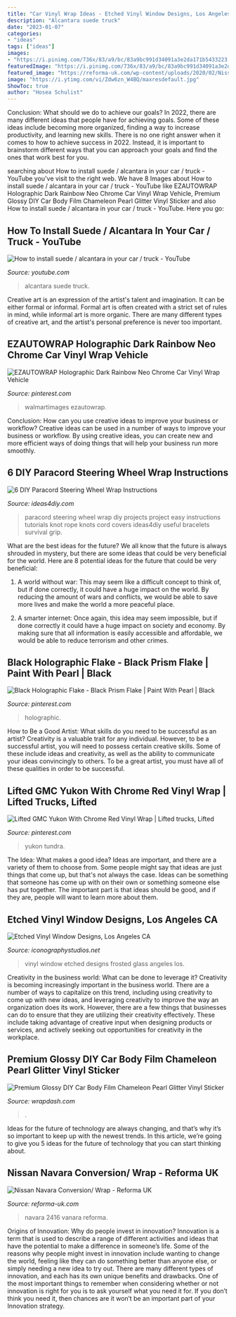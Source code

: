 ```yaml
---
title: "Car Vinyl Wrap Ideas - Etched Vinyl Window Designs, Los Angeles Ca"
description: "Alcantara suede truck"
date: "2023-01-07"
categories:
- "ideas"
tags: ["ideas"]
images:
- "https://i.pinimg.com/736x/83/a9/bc/83a9bc991d34091a3e2da171b5433223.jpg"
featuredImage: "https://i.pinimg.com/736x/83/a9/bc/83a9bc991d34091a3e2da171b5433223.jpg"
featured_image: "https://reforma-uk.com/wp-content/uploads/2020/02/Nissan-Navara-Conversion_0008_Nissan-Vanara_0000_IMG_2416.jpg"
image: "https://i.ytimg.com/vi/Zdw6zn_W4BQ/maxresdefault.jpg"
ShowToc: true
author: "Hosea Schulist"
---
```



Conclusion: What should we do to achieve our goals?
In 2022, there are many different ideas that people have for achieving goals. Some of these ideas include becoming more organized, finding a way to increase productivity, and learning new skills. There is no one right answer when it comes to how to achieve success in 2022. Instead, it is important to brainstorm different ways that you can approach your goals and find the ones that work best for you.

	

		
searching about How to install suede / alcantara in your car / truck - YouTube you've visit to the right web. We have 8 Images about How to install suede / alcantara in your car / truck - YouTube like EZAUTOWRAP Holographic Dark Rainbow Neo Chrome Car Vinyl Wrap Vehicle, Premium Glossy DIY Car Body Film Chameleon Pearl Glitter Vinyl Sticker and also How to install suede / alcantara in your car / truck - YouTube. Here you go:
		
    
## How To Install Suede / Alcantara In Your Car / Truck - YouTube

<img loading=lazy src="https://i.ytimg.com/vi/Zdw6zn_W4BQ/maxresdefault.jpg" onerror="this.onerror=null;this.src='https://tse2.mm.bing.net/th?id=OIP.TcsDBrUYZOuRWOTodF2i_QHaEK&amp;pid=15.1';" alt="How to install suede / alcantara in your car / truck - YouTube">

_Source: youtube.com_

>alcantara suede truck. 

	

Creative art is an expression of the artist's talent and imagination. It can be either formal or informal. Formal art is often created with a strict set of rules in mind, while informal art is more organic. There are many different types of creative art, and the artist's personal preference is never too important.

    
## EZAUTOWRAP Holographic Dark Rainbow Neo Chrome Car Vinyl Wrap Vehicle

<img loading=lazy src="https://i.pinimg.com/736x/5a/71/eb/5a71ebac5fd86f3f92080b29bdc30c08.jpg" onerror="this.onerror=null;this.src='https://tse4.mm.bing.net/th?id=OIP.CQELYR746YRPMae2WYiFuwHaHa&amp;pid=15.1';" alt="EZAUTOWRAP Holographic Dark Rainbow Neo Chrome Car Vinyl Wrap Vehicle">

_Source: pinterest.com_

>walmartimages ezautowrap. 

	

Conclusion: How can you use creative ideas to improve your business or workflow?
Creative ideas can be used in a number of ways to improve your business or workflow. By using creative ideas, you can create new and more efficient ways of doing things that will help your business run more smoothly.

    
## 6 DIY Paracord Steering Wheel Wrap Instructions

<img loading=lazy src="https://ideas4diy.com/wp-content/uploads/2018/06/Paracord-Steering-Wheel-Wrap.jpg" onerror="this.onerror=null;this.src='https://tse2.mm.bing.net/th?id=OIP._UOme-EiXrkLrTRTvVfFkQHaJ4&amp;pid=15.1';" alt="6 DIY Paracord Steering Wheel Wrap Instructions">

_Source: ideas4diy.com_

>paracord steering wheel wrap diy projects project easy instructions tutorials knot rope knots cord covers ideas4diy useful bracelets survival grip. 

	

What are the best ideas for the future?
We all know that the future is always shrouded in mystery, but there are some ideas that could be very beneficial for the world. Here are 8 potential ideas for the future that could be very beneficial:
1. A world without war: This may seem like a difficult concept to think of, but if done correctly, it could have a huge impact on the world. By reducing the amount of wars and conflicts, we would be able to save more lives and make the world a more peaceful place.

2. A smarter internet: Once again, this idea may seem impossible, but if done correctly it could have a huge impact on society and economy. By making sure that all information is easily accessible and affordable, we would be able to reduce terrorism and other crimes.


    
## Black Holographic Flake - Black Prism Flake | Paint With Pearl | Black

<img loading=lazy src="https://i.pinimg.com/736x/83/a9/bc/83a9bc991d34091a3e2da171b5433223.jpg" onerror="this.onerror=null;this.src='https://tse1.mm.bing.net/th?id=OIP.4jWVn8mR0CJoXZWxdX5rPQHaE0&amp;pid=15.1';" alt="Black Holographic Flake - Black Prism Flake | Paint With Pearl | Black">

_Source: pinterest.com_

>holographic. 

	

How to Be a Good Artist: What skills do you need to be successful as an artist?
Creativity is a valuable trait for any individual. However, to be a successful artist, you will need to possess certain creative skills. Some of these include ideas and creativity, as well as the ability to communicate your ideas convincingly to others. To be a great artist, you must have all of these qualities in order to be successful.

    
## Lifted GMC Yukon With Chrome Red Vinyl Wrap | Lifted Trucks, Lifted

<img loading=lazy src="https://i.pinimg.com/736x/4d/fe/48/4dfe4831b8928d530e978e5aa8bc2345.jpg" onerror="this.onerror=null;this.src='https://tse4.mm.bing.net/th?id=OIP.0sIVuBCaBcF3bdfi8F4PRgHaEK&amp;pid=15.1';" alt="Lifted GMC Yukon With Chrome Red Vinyl Wrap | Lifted trucks, Lifted">

_Source: pinterest.com_

>yukon tundra. 

	

The Idea: What makes a good idea?
Ideas are important, and there are a variety of them to choose from. Some people might say that ideas are just things that come up, but that's not always the case. Ideas can be something that someone has come up with on their own or something someone else has put together. The important part is that ideas should be good, and if they are, people will want to learn more about them.

    
## Etched Vinyl Window Designs, Los Angeles CA

<img loading=lazy src="http://www.iconographystudios.net/wp-content/gallery/3229-mountaingate-window-etch/etched_window_vinyl_29.gif" onerror="this.onerror=null;this.src='https://tse1.mm.bing.net/th?id=OIP.CguvlMCTlOWeDB8vuiIyMwHaFj&amp;pid=15.1';" alt="Etched Vinyl Window Designs, Los Angeles CA">

_Source: iconographystudios.net_

>vinyl window etched designs frosted glass angeles los. 

	

Creativity in the business world: What can be done to leverage it?
Creativity is becoming increasingly important in the business world. There are a number of ways to capitalize on this trend, including using creativity to come up with new ideas, and leveraging creativity to improve the way an organization does its work. However, there are a few things that businesses can do to ensure that they are utilizing their creativity effectively. These include taking advantage of creative input when designing products or services, and actively seeking out opportunities for creativity in the workplace.

    
## Premium Glossy DIY Car Body Film Chameleon Pearl Glitter Vinyl Sticker

<img loading=lazy src="https://wrapdash.com/wp-content/uploads/2020/11/He6778f7543f1406d8b8c132e463a9098v.jpg" onerror="this.onerror=null;this.src='https://tse2.mm.bing.net/th?id=OIP.SqF3TdWrFLK3jUymm8Y5mAHaJ3&amp;pid=15.1';" alt="Premium Glossy DIY Car Body Film Chameleon Pearl Glitter Vinyl Sticker">

_Source: wrapdash.com_

>. 

	

Ideas for the future of technology are always changing, and that’s why it’s so important to keep up with the newest trends. In this article, we’re going to give you 5 ideas for the future of technology that you can start thinking about.

    
## Nissan Navara Conversion/ Wrap - Reforma UK

<img loading=lazy src="https://reforma-uk.com/wp-content/uploads/2020/02/Nissan-Navara-Conversion_0008_Nissan-Vanara_0000_IMG_2416.jpg" onerror="this.onerror=null;this.src='https://tse2.mm.bing.net/th?id=OIP.qua8lKezjJLWBKVZYomTxwHaE8&amp;pid=15.1';" alt="Nissan Navara Conversion/ Wrap - Reforma UK">

_Source: reforma-uk.com_

>navara 2416 vanara reforma. 

	

Origins of Innovation: Why do people invest in innovation?
Innovation is a term that is used to describe a range of different activities and ideas that have the potential to make a difference in someone’s life. Some of the reasons why people might invest in innovation include wanting to change the world, feeling like they can do something better than anyone else, or simply needing a new idea to try out. There are many different types of innovation, and each has its own unique benefits and drawbacks. One of the most important things to remember when considering whether or not innovation is right for you is to ask yourself what you need it for. If you don’t think you need it, then chances are it won’t be an important part of your Innovation strategy.

